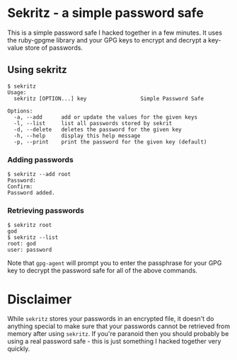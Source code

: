 # Sekritz - a simple password safe

This is a simple password safe I hacked together in a few minutes. It uses the ruby-gpgme library and your GPG keys to encrypt and decrypt a key-value store of passwords.

## Using sekritz
	$ sekritz 
	Usage:
	  sekritz [OPTION...] key                 Simple Password Safe
	
	Options:
	  -a, --add      add or update the values for the given keys
	  -l, --list     list all passwords stored by sekrit
	  -d, --delete   deletes the password for the given key
	  -h, --help     display this help message
	  -p, --print    print the password for the given key (default)

### Adding passwords
	$ sekritz --add root
	Password: 
	Confirm: 
	Password added.

### Retrieving passwords
	$ sekritz root
	god
	$ sekritz --list
	root: god
	user: password

Note that `gpg-agent` will prompt you to enter the passphrase for your GPG key to decrypt the password safe for all of the above commands.

# Disclaimer
While `sekritz` stores your passwords in an encrypted file, it doesn't do anything special to make sure that your passwords cannot be retrieved from memory after using `sekritz`. If you're paranoid then you should probably be using a real password safe - this is just something I hacked together very quickly.
